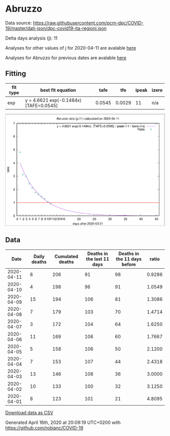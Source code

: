 # Abruzzo

Data source: https://raw.githubusercontent.com/pcm-dpc/COVID-19/master/dati-json/dpc-covid19-ita-regioni.json

Delta days analysis (j): 11

Analyses for other values of j for 2020-04-11 are avalable [here](../2020-04-11/README.md)

Analyses for Abruzzo for previous dates are avalable [here](../README.md)

## Fitting 
|fit type|best fit equation|tafe|tfe|ipeak|izero|
|-------|-----|--------|------|---|---|
|exp|y = 4.6621 exp(-0.1484x)  [TAFE=0.0545]|0.0545|0.0029|11|n/a|

![Plot](COVID-19_abruzzo_j11_2020-04-11.png)

## Data
|Date|Daily deaths|Cumulated deaths|Deaths in the last 11 days|Deaths in the 11 days before|ratio|
|----|----------|-----------|-------|--------------------|-----|
|2020-04-11|8|206|91|98|0.9286|
|2020-04-10|4|198|96|91|1.0549|
|2020-04-09|15|194|106|81|1.3086|
|2020-04-08|7|179|103|70|1.4714|
|2020-04-07|3|172|104|64|1.6250|
|2020-04-06|11|169|106|60|1.7667|
|2020-04-05|5|158|106|50|2.1200|
|2020-04-04|7|153|107|44|2.4318|
|2020-04-03|13|146|108|36|3.0000|
|2020-04-02|10|133|100|32|3.1250|
|2020-04-01|8|123|101|21|4.8095|

[Download data as CSV](COVID-19_abruzzo_j11_2020-04-11.csv)

Generated April 16th, 2020 at 20:09:19 UTC+0200 with https://github.com/robianc/COVID-19
